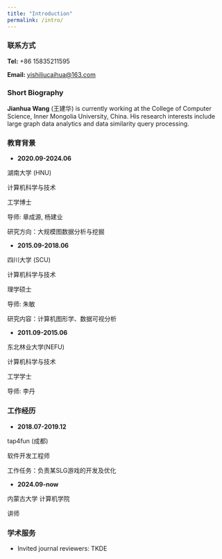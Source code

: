 ```yaml
---
title: "Introduction"
permalink: /intro/
---
```


### 联系方式
**Tel:** +86 15835211595

**Email:** yishiliucaihua@163.com

### Short Biography
**Jianhua Wang** (王建华) is currently working at the College of Computer Science, Inner Mongolia University, China.
His research interests include large graph data analytics and data similarity query processing.

### 教育背景
* **2020.09-2024.06**

湖南大学 (HNU)

计算机科学与技术

工学博士

导师: 章成源, 杨建业

研究方向：大规模图数据分析与挖掘

* **2015.09-2018.06**

四川大学 (SCU)

计算机科学与技术

理学硕士

导师: 朱敏

研究内容：计算机图形学、数据可视分析

* **2011.09-2015.06**

东北林业大学(NEFU)

计算机科学与技术

工学学士

导师: 李丹

### 工作经历
* **2018.07-2019.12**

tap4fun (成都)

软件开发工程师

工作任务：负责某SLG游戏的开发及优化

* **2024.09-now**

内蒙古大学 计算机学院

讲师

### 学术服务
* Invited journal reviewers: TKDE
